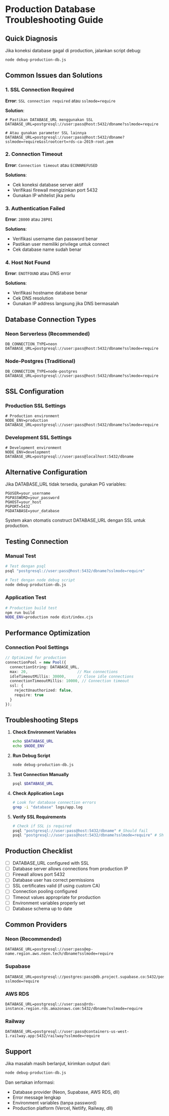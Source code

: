# Production Database Troubleshooting Guide

## Quick Diagnosis

Jika koneksi database gagal di production, jalankan script debug:

```bash
node debug-production-db.js
```

## Common Issues dan Solutions

### 1. SSL Connection Required

**Error**: `SSL connection required` atau `sslmode=require`

**Solution**:
```env
# Pastikan DATABASE_URL menggunakan SSL
DATABASE_URL=postgresql://user:pass@host:5432/dbname?sslmode=require

# Atau gunakan parameter SSL lainnya
DATABASE_URL=postgresql://user:pass@host:5432/dbname?sslmode=require&sslrootcert=rds-ca-2019-root.pem
```

### 2. Connection Timeout

**Error**: `Connection timeout` atau `ECONNREFUSED`

**Solutions**:
- Cek koneksi database server aktif
- Verifikasi firewall mengizinkan port 5432
- Gunakan IP whitelist jika perlu

### 3. Authentication Failed

**Error**: `28000` atau `28P01`

**Solutions**:
- Verifikasi username dan password benar
- Pastikan user memiliki privilege untuk connect
- Cek database name sudah benar

### 4. Host Not Found

**Error**: `ENOTFOUND` atau DNS error

**Solutions**:
- Verifikasi hostname database benar
- Cek DNS resolution
- Gunakan IP address langsung jika DNS bermasalah

## Database Connection Types

### Neon Serverless (Recommended)
```env
DB_CONNECTION_TYPE=neon
DATABASE_URL=postgresql://user:pass@host:5432/dbname?sslmode=require
```

### Node-Postgres (Traditional)
```env
DB_CONNECTION_TYPE=node-postgres
DATABASE_URL=postgresql://user:pass@host:5432/dbname?sslmode=require
```

## SSL Configuration

### Production SSL Settings
```env
# Production environment
NODE_ENV=production
DATABASE_URL=postgresql://user:pass@host:5432/dbname?sslmode=require
```

### Development SSL Settings
```env
# Development environment
NODE_ENV=development
DATABASE_URL=postgresql://user:pass@localhost:5432/dbname
```

## Alternative Configuration

Jika DATABASE_URL tidak tersedia, gunakan PG variables:

```env
PGUSER=your_username
PGPASSWORD=your_password
PGHOST=your_host
PGPORT=5432
PGDATABASE=your_database
```

System akan otomatis construct DATABASE_URL dengan SSL untuk production.

## Testing Connection

### Manual Test
```bash
# Test dengan psql
psql "postgresql://user:pass@host:5432/dbname?sslmode=require"

# Test dengan node debug script
node debug-production-db.js
```

### Application Test
```bash
# Production build test
npm run build
NODE_ENV=production node dist/index.cjs
```

## Performance Optimization

### Connection Pool Settings
```typescript
// Optimized for production
connectionPool = new Pool({
  connectionString: DATABASE_URL,
  max: 20,                      // Max connections
  idleTimeoutMillis: 30000,     // Close idle connections
  connectionTimeoutMillis: 10000, // Connection timeout
  ssl: {
    rejectUnauthorized: false,
    require: true
  }
});
```

## Troubleshooting Steps

1. **Check Environment Variables**
   ```bash
   echo $DATABASE_URL
   echo $NODE_ENV
   ```

2. **Run Debug Script**
   ```bash
   node debug-production-db.js
   ```

3. **Test Connection Manually**
   ```bash
   psql $DATABASE_URL
   ```

4. **Check Application Logs**
   ```bash
   # Look for database connection errors
   grep -i "database" logs/app.log
   ```

5. **Verify SSL Requirements**
   ```bash
   # Check if SSL is required
   psql "postgresql://user:pass@host:5432/dbname" # Should fail
   psql "postgresql://user:pass@host:5432/dbname?sslmode=require" # Should work
   ```

## Production Checklist

- [ ] DATABASE_URL configured with SSL
- [ ] Database server allows connections from production IP
- [ ] Firewall allows port 5432
- [ ] Database user has correct permissions
- [ ] SSL certificates valid (if using custom CA)
- [ ] Connection pooling configured
- [ ] Timeout values appropriate for production
- [ ] Environment variables properly set
- [ ] Database schema up to date

## Common Providers

### Neon (Recommended)
```env
DATABASE_URL=postgresql://user:pass@ep-name.region.aws.neon.tech/dbname?sslmode=require
```

### Supabase
```env
DATABASE_URL=postgresql://postgres:pass@db.project.supabase.co:5432/postgres?sslmode=require
```

### AWS RDS
```env
DATABASE_URL=postgresql://user:pass@rds-instance.region.rds.amazonaws.com:5432/dbname?sslmode=require
```

### Railway
```env
DATABASE_URL=postgresql://user:pass@containers-us-west-1.railway.app:5432/railway?sslmode=require
```

## Support

Jika masalah masih berlanjut, kirimkan output dari:
```bash
node debug-production-db.js
```

Dan sertakan informasi:
- Database provider (Neon, Supabase, AWS RDS, dll)
- Error message lengkap
- Environment variables (tanpa password)
- Production platform (Vercel, Netlify, Railway, dll)
